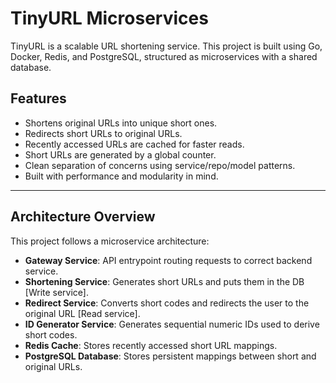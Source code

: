 # TinyURL Microservices

TinyURL is a scalable URL shortening service. This project is built using Go, Docker, Redis, and PostgreSQL, structured as microservices with a shared database.

## Features

- Shortens original URLs into unique short ones.
- Redirects short URLs to original URLs.
- Recently accessed URLs are cached for faster reads.
- Short URLs are generated by a global counter.
- Clean separation of concerns using service/repo/model patterns.
- Built with performance and modularity in mind.

---

## Architecture Overview

This project follows a microservice architecture:

- **Gateway Service**: API entrypoint routing requests to correct backend service.
- **Shortening Service**: Generates short URLs and puts them in the DB [Write service].
- **Redirect Service**: Converts short codes and redirects the user to the original URL [Read service].
- **ID Generator Service**: Generates sequential numeric IDs used to derive short codes.
- **Redis Cache**: Stores recently accessed short URL mappings.
- **PostgreSQL Database**: Stores persistent mappings between short and original URLs.

